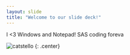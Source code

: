 ```yaml
---
layout: slide
title: "Welcome to our slide deck!"
---
```


I <3 Windows and Notepad! SAS coding foreva

![catstello](https://cdn.appstorm.net/windows.appstorm.net/files/2011/11/winXP1.jpg)
{: .center}
